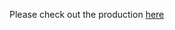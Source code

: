 
Please check out the production [here](https://vtshop.up.railway.app/ "https://vtshop.up.railway.app/")
